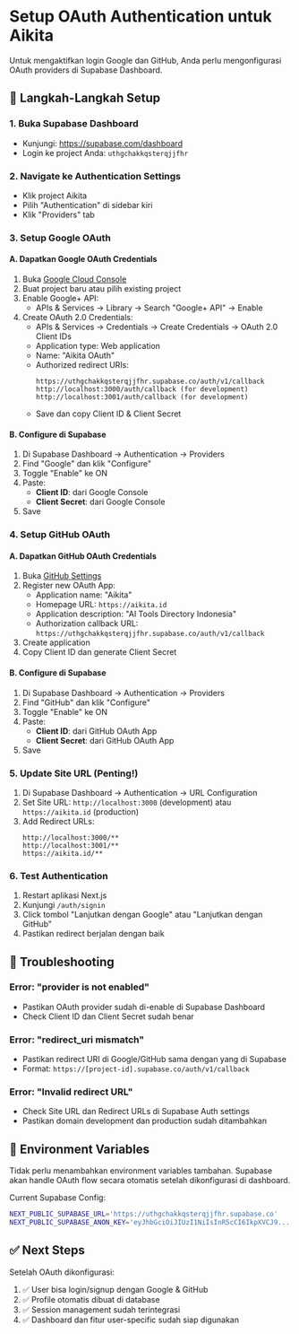 # Setup OAuth Authentication untuk Aikita

Untuk mengaktifkan login Google dan GitHub, Anda perlu mengonfigurasi OAuth providers di Supabase Dashboard.

## 🚀 Langkah-Langkah Setup

### 1. Buka Supabase Dashboard
- Kunjungi: https://supabase.com/dashboard
- Login ke project Anda: `uthgchakkqsterqjjfhr`

### 2. Navigate ke Authentication Settings
- Klik project Aikita
- Pilih "Authentication" di sidebar kiri
- Klik "Providers" tab

### 3. Setup Google OAuth

#### A. Dapatkan Google OAuth Credentials
1. Buka [Google Cloud Console](https://console.cloud.google.com/)
2. Buat project baru atau pilih existing project
3. Enable Google+ API:
   - APIs & Services → Library → Search "Google+ API" → Enable
4. Create OAuth 2.0 Credentials:
   - APIs & Services → Credentials → Create Credentials → OAuth 2.0 Client IDs
   - Application type: Web application
   - Name: "Aikita OAuth"
   - Authorized redirect URIs:
     ```
     https://uthgchakkqsterqjjfhr.supabase.co/auth/v1/callback
     http://localhost:3000/auth/callback (for development)
     http://localhost:3001/auth/callback (for development)
     ```
   - Save dan copy Client ID & Client Secret

#### B. Configure di Supabase
1. Di Supabase Dashboard → Authentication → Providers
2. Find "Google" dan klik "Configure"
3. Toggle "Enable" ke ON
4. Paste:
   - **Client ID**: dari Google Console
   - **Client Secret**: dari Google Console
5. Save

### 4. Setup GitHub OAuth

#### A. Dapatkan GitHub OAuth Credentials
1. Buka [GitHub Settings](https://github.com/settings/applications/new)
2. Register new OAuth App:
   - Application name: "Aikita"
   - Homepage URL: `https://aikita.id`
   - Application description: "AI Tools Directory Indonesia"
   - Authorization callback URL: `https://uthgchakkqsterqjjfhr.supabase.co/auth/v1/callback`
3. Create application
4. Copy Client ID dan generate Client Secret

#### B. Configure di Supabase
1. Di Supabase Dashboard → Authentication → Providers
2. Find "GitHub" dan klik "Configure"
3. Toggle "Enable" ke ON
4. Paste:
   - **Client ID**: dari GitHub OAuth App
   - **Client Secret**: dari GitHub OAuth App
5. Save

### 5. Update Site URL (Penting!)
1. Di Supabase Dashboard → Authentication → URL Configuration
2. Set Site URL: `http://localhost:3000` (development) atau `https://aikita.id` (production)
3. Add Redirect URLs:
   ```
   http://localhost:3000/**
   http://localhost:3001/**
   https://aikita.id/**
   ```

### 6. Test Authentication
1. Restart aplikasi Next.js
2. Kunjungi `/auth/signin`
3. Click tombol "Lanjutkan dengan Google" atau "Lanjutkan dengan GitHub"
4. Pastikan redirect berjalan dengan baik

## 🔧 Troubleshooting

### Error: "provider is not enabled"
- Pastikan OAuth provider sudah di-enable di Supabase Dashboard
- Check Client ID dan Client Secret sudah benar

### Error: "redirect_uri mismatch"
- Pastikan redirect URI di Google/GitHub sama dengan yang di Supabase
- Format: `https://[project-id].supabase.co/auth/v1/callback`

### Error: "Invalid redirect URL"
- Check Site URL dan Redirect URLs di Supabase Auth settings
- Pastikan domain development dan production sudah ditambahkan

## 📝 Environment Variables

Tidak perlu menambahkan environment variables tambahan. Supabase akan handle OAuth flow secara otomatis setelah dikonfigurasi di dashboard.

Current Supabase Config:
```bash
NEXT_PUBLIC_SUPABASE_URL='https://uthgchakkqsterqjjfhr.supabase.co'
NEXT_PUBLIC_SUPABASE_ANON_KEY='eyJhbGciOiJIUzI1NiIsInR5cCI6IkpXVCJ9...'
```

## ✅ Next Steps

Setelah OAuth dikonfigurasi:
1. ✅ User bisa login/signup dengan Google & GitHub
2. ✅ Profile otomatis dibuat di database
3. ✅ Session management sudah terintegrasi
4. ✅ Dashboard dan fitur user-specific sudah siap digunakan